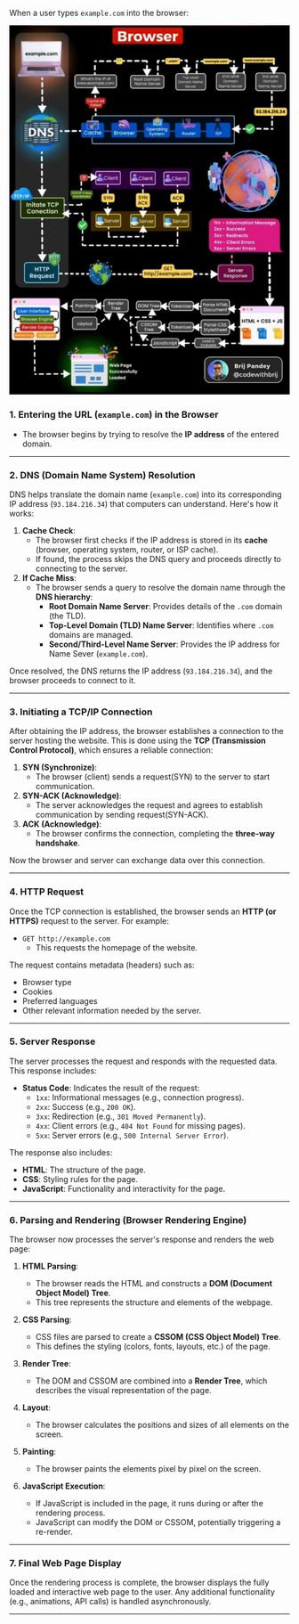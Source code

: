
When a user types `example.com` into the browser:

![url-flow](https://raw.githubusercontent.com/bhargavvc/topics/main/img/networking/url-flow-process.png)


### **1. Entering the URL (`example.com`) in the Browser**
- The browser begins by trying to resolve the **IP address** of the entered domain.

---

### **2. DNS (Domain Name System) Resolution**
DNS helps translate the domain name (`example.com`) into its corresponding IP address (`93.184.216.34`) that computers can understand. Here's how it works:
1. **Cache Check**:
   - The browser first checks if the IP address is stored in its **cache** (browser, operating system, router, or ISP cache).
   - If found, the process skips the DNS query and proceeds directly to connecting to the server.
2. **If Cache Miss**:
   - The browser sends a query to resolve the domain name through the **DNS hierarchy**:
     - **Root Domain Name Server**: Provides details of the `.com` domain (the TLD).
     - **Top-Level Domain (TLD) Name Server**: Identifies where `.com` domains are managed.
     - **Second/Third-Level Name Server**: Provides the IP address for Name Sever (`example.com`).

Once resolved, the DNS returns the IP address (`93.184.216.34`), and the browser proceeds to connect to it.

---

### **3. Initiating a TCP/IP Connection**
After obtaining the IP address, the browser establishes a connection to the server hosting the website. This is done using the **TCP (Transmission Control Protocol)**, which ensures a reliable connection:
1. **SYN (Synchronize)**:
   - The browser (client) sends a request(SYN) to the server to start communication.
2. **SYN-ACK (Acknowledge)**:
   - The server acknowledges the request and agrees to establish communication by sending request(SYN-ACK).
3. **ACK (Acknowledge)**:
   - The browser confirms the connection, completing the **three-way handshake**.

Now the browser and server can exchange data over this connection.

---

### **4. HTTP Request**
Once the TCP connection is established, the browser sends an **HTTP (or HTTPS)** request to the server. For example:
- `GET http://example.com`
   - This requests the homepage of the website.

The request contains metadata (headers) such as:
- Browser type
- Cookies
- Preferred languages
- Other relevant information needed by the server.

---

### **5. Server Response**
The server processes the request and responds with the requested data. This response includes:
- **Status Code**: Indicates the result of the request:
   - `1xx`: Informational messages (e.g., connection progress).
   - `2xx`: Success (e.g., `200 OK`).
   - `3xx`: Redirection (e.g., `301 Moved Permanently`).
   - `4xx`: Client errors (e.g., `404 Not Found` for missing pages).
   - `5xx`: Server errors (e.g., `500 Internal Server Error`).

The response also includes:
- **HTML**: The structure of the page.
- **CSS**: Styling rules for the page.
- **JavaScript**: Functionality and interactivity for the page.

---

### **6. Parsing and Rendering (Browser Rendering Engine)**
The browser now processes the server's response and renders the web page:
1. **HTML Parsing**:
   - The browser reads the HTML and constructs a **DOM (Document Object Model) Tree**.
   - This tree represents the structure and elements of the webpage.

2. **CSS Parsing**:
   - CSS files are parsed to create a **CSSOM (CSS Object Model) Tree**.
   - This defines the styling (colors, fonts, layouts, etc.) of the page.

3. **Render Tree**:
   - The DOM and CSSOM are combined into a **Render Tree**, which describes the visual representation of the page.

4. **Layout**:
   - The browser calculates the positions and sizes of all elements on the screen.

5. **Painting**:
   - The browser paints the elements pixel by pixel on the screen.

6. **JavaScript Execution**:
   - If JavaScript is included in the page, it runs during or after the rendering process.
   - JavaScript can modify the DOM or CSSOM, potentially triggering a re-render.

---

### **7. Final Web Page Display**
Once the rendering process is complete, the browser displays the fully loaded and interactive web page to the user. Any additional functionality (e.g., animations, API calls) is handled asynchronously.

---
